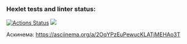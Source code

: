 ### Hexlet tests and linter status:
[![Actions Status](https://github.com/Sophia-Filimonova/python-project-50/workflows/hexlet-check/badge.svg)](https://github.com/Sophia-Filimonova/python-project-50/actions)
<a href="https://codeclimate.com/github/Sophia-Filimonova/python-project-50/maintainability"><img src="https://api.codeclimate.com/v1/badges/3e561a75ae07b9d982c9/maintainability" /></a>

Аскинема:
https://asciinema.org/a/2OqYPzEuPewucKLATjMEHAo3T